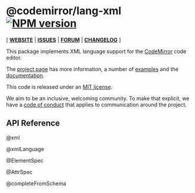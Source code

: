 <!-- NOTE: README.md is generated from src/README.md -->

# @codemirror/lang-xml [![NPM version](https://img.shields.io/npm/v/@codemirror/lang-xml.svg)](https://www.npmjs.org/package/@codemirror/lang-xml)

[ [**WEBSITE**](https://codemirror.net/) | [**ISSUES**](https://github.com/codemirror/dev/issues) | [**FORUM**](https://discuss.codemirror.net/c/next/) | [**CHANGELOG**](https://github.com/codemirror/lang-xml/blob/main/CHANGELOG.md) ]

This package implements XML language support for the
[CodeMirror](https://codemirror.net/) code editor.

The [project page](https://codemirror.net/) has more information, a
number of [examples](https://codemirror.net/examples/) and the
[documentation](https://codemirror.net/docs/).

This code is released under an
[MIT license](https://github.com/codemirror/lang-xml/tree/main/LICENSE).

We aim to be an inclusive, welcoming community. To make that explicit,
we have a [code of
conduct](http://contributor-covenant.org/version/1/1/0/) that applies
to communication around the project.

## API Reference

@xml

@xmlLanguage

@ElementSpec

@AttrSpec

@completeFromSchema
